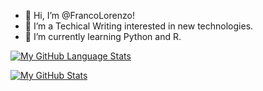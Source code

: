 - 👋 Hi, I’m @FrancoLorenzo!
- 👀 I’m a Techical Writing interested in new technologies.
- 🌱 I’m currently learning Python and R.

[![My GitHub Language Stats](https://github-readme-stats.vercel.app/api/top-langs/?username=FrancoLorenzo&langs_count=5&theme=tokyonight)]()


[![My GitHub Stats](https://github-readme-stats.vercel.app/api/?username=FrancoLorenzo&count_private=true&theme=tokyonight&showicons=true)]()


<!--- - 💞️ I’m looking to collaborate on Data Science projects. --->


<!---
FrancoLorenzo/FrancoLorenzo is a ✨ special ✨ repository because its `README.md` (this file) appears on your GitHub profile.
You can click the Preview link to take a look at your changes.

- 📫 How to reach me ...
--->
